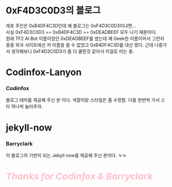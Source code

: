 # 0xF4D3C0D3의 블로그
레포 주인은 0xB4DF4C3D인데 왜 블로그는 0xF4D3C0D3이냐면...  
사실 0xF4D3C0D3 == 0xB4DF4C3D == 0xDEADBEEF 모두 나기 때문이다.  
원래 TF2 AI Bot 이름이었던 0xDEADBEEF를 썼는데 꽤 Geek한 이름이어서 그런지 종종 외국 사이트에선 저 이름을 쓸 수 없었고 0xB4DF4C3D를 대신 썼다. 근데 나중가서 생각해보니 0xF4D3C0D3가 좀 더 쿨한것 같아서 이걸로 미는 중.

# Codinfox-Lanyon
### Codinfox
블로그 테마를 제공해 주신 분 이다. 색깔이랑 스타일은 좀 수정함. 다들 한번씩 가서 스타 하나씩 눌러주자.

# jekyll-now
### Barryclark
이 블로그의 기반이 되는 Jekyll now를 제공해 주신 분이다. ㄳㄳ

# <span style="color:pink">_Thanks for Codinfox & Barryclark_</span>
